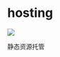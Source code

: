 
hosting
=======

[![](https://img.shields.io/badge/blog-twbworld-blue)](https://twbworld.github.io)


静态资源托管
